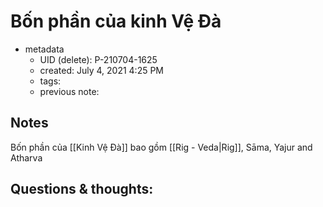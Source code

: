 # Bốn phần của kinh Vệ Đà

- metadata
	- UID (delete): P-210704-1625
	- created: July 4, 2021 4:25 PM
	- tags:
	- previous note:

## Notes
Bốn phần của [[Kinh Vệ Đà]] bao gồm [[Rig - Veda|Rig]], Sāma, Yajur and Atharva

## Questions & thoughts:

